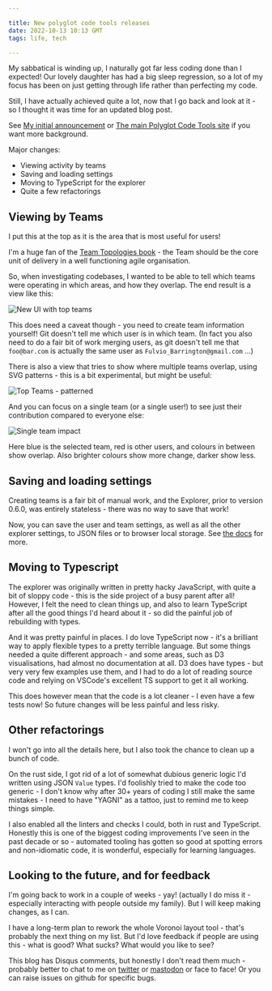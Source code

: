```yaml
---

title: New polyglot code tools releases
date: 2022-10-13 10:13 GMT
tags: life, tech

---
```


My sabbatical is winding up, I naturally got far less coding done than I expected!  Our lovely daughter has had a big sleep regression, so a lot of my focus has been on just getting through life rather than perfecting my code.

Still, I have actually achieved quite a lot, now that I go back and look at it - so I thought it was time for an updated blog post.

See [My initial announcement](/2020/09/06/introducing-the-polyglot-code-explorer.html) or  [The main Polyglot Code Tools site](https://polyglot.korny.info) if you want more background.

Major changes:

* Viewing activity by teams
* Saving and loading settings
* Moving to TypeScript for the explorer
* Quite a few refactorings

## Viewing by Teams

I put this at the top as it is the area that is most useful for users!

I'm a huge fan of the [Team Topologies book](https://www.goodreads.com/book/show/44135420-team-topologies) - the Team should be the core unit of delivery in a well functioning agile organisation.

So, when investigating codebases, I wanted to be able to tell which teams were operating in which areas, and how they overlap.  The end result is a view like this:

![New UI with top teams](/2022-polyglot/polyglot-062-top-teams.png)

This does need a caveat though - you need to create team information yourself!  Git doesn't tell me which user is in which team.  (In fact you also need to do a fair bit of work merging users, as git doesn't tell me that `foo@bar.com` is actually the same user as `Fulvio_Barrington@gmail.com` ...)

There is also a view that tries to show where multiple teams overlap, using SVG patterns - this is a bit experimental, but might be useful:

![Top Teams - patterned](/2022-polyglot/top-teams-patterned.png)

And you can focus on a single team (or a single user!) to see just their contribution compared to everyone else:

![Single team impact](/2022-polyglot/single-team-impact.png)

Here blue is the selected team, red is other users, and colours in between show overlap.  Also brighter colours show more change, darker show less.

## Saving and loading settings

Creating teams is a fair bit of manual work, and the Explorer, prior to version 0.6.0, was entirely stateless - there was no way to save that work!

Now, you can save the user and team settings, as well as all the other explorer settings, to JSON files or to browser local storage.  See [the docs](https://polyglot.korny.info/tools/explorer/ui#saving-and-loading-settings) for more.

## Moving to Typescript

The explorer was originally written in pretty hacky JavaScript, with quite a bit of sloppy code - this is the side project of a busy parent after all!  However, I felt the need to clean things up, and also to learn TypeScript after all the good things I'd heard about it - so did the painful job of rebuilding with types.

And it was pretty painful in places.  I do love TypeScript now - it's a brilliant way to apply flexible types to a pretty terrible language.  But some things needed a quite different approach - and some areas, such as D3 visualisations, had almost no documentation at all.  D3 does have types - but very very few examples use them, and I had to do a lot of reading source code and relying on VSCode's excellent TS support to get it all working.

This does however mean that the code is a lot cleaner - I even have a few tests now!  So future changes will be less painful and less risky.

## Other refactorings

I won't go into all the details here, but I also took the chance to clean up a bunch of code.

On the rust side, I got rid of a lot of somewhat dubious generic logic I'd written using JSON `Value` types.  I'd foolishly tried to make the code too generic - I don't know why after 30+ years of coding I still make the same mistakes - I need to have "YAGNI" as a tattoo, just to remind me to keep things simple.

I also enabled all the linters and checks I could, both in rust and TypeScript.  Honestly this is one of the biggest coding improvements I've seen in the past decade or so - automated tooling has gotten so good at spotting errors and non-idiomatic code, it is wonderful, especially for learning languages.

## Looking to the future, and for feedback

I'm going back to work in a couple of weeks - yay!  (actually I do miss it - especially interacting with people outside my family).  But I will keep making changes, as I can.

I have a long-term plan to rework the whole Voronoi layout tool - that's probably the next thing on my list.  But I'd love feedback if people are using this - what is good? What sucks?  What would you like to see?

This blog has Disqus comments, but honestly I don't read them much - probably better to chat to me on [twitter](https://twitter.com/kornys) or [mastodon](https://mastodon.social/@korny) or face to face!  Or you can raise issues on github for specific bugs.